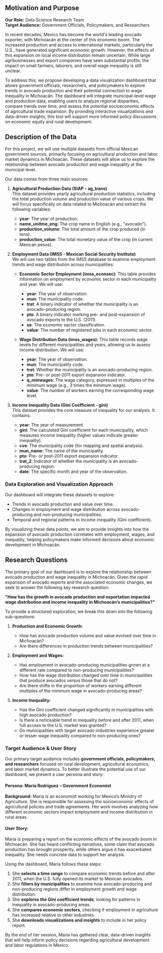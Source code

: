 ## Motivation and Purpose  

**Our Role:** Data Science Research Team  
**Target Audience:** Government Officials, Policymakers, and Researchers  

In recent decades, Mexico has become the world's leading avocado exporter, with Michoacán at the center of this economic boom. The increased production and access to international markets, particularly the U.S., have generated significant economic growth. However, the effects of this expansion on local income distribution remain uncertain. While large agribusinesses and export companies have seen substantial profits, the impact on small farmers, laborers, and overall wage inequality is still unclear.  

To address this, we propose developing a data visualization dashboard that allows government officials, researchers, and policymakers to explore trends in avocado production and their potential connection to wage inequality in Michoacán. The dashboard will integrate municipal-level wage and production data, enabling users to analyze regional disparities, compare trends over time, and assess the potential socioeconomic effects of agricultural trade expansion. By providing interactive visualizations and data-driven insights, this tool will support more informed policy discussions on economic equity and rural development.

## Description of the Data  

For this project, we will use multiple datasets from official Mexican government sources, primarily focusing on agricultural production and labor market dynamics in Michoacán. These datasets will allow us to explore the relationship between avocado production and wage inequality at the municipal level.  

Our data comes from three main sources:  

1. **Agricultural Production Data (SIAP - ag_trans)**  
   This dataset provides yearly agricultural production statistics, including the total production volume and production value of various crops. We will focus specifically on data related to Michoacán and extract the following variables:  
   - **year**: The year of production.  
   - **name_unitme_eng**: The crop name in English (e.g., "avocado").  
   - **production_volume**: The total amount of the crop produced (in tons).  
   - **production_value**: The total monetary value of the crop (in current Mexican pesos).  

2. **Employment Data (IMSS - Mexican Social Security Institute)**  
   We will use two tables from the IMSS database to examine employment trends and wage distribution across municipalities:  

   - **Economic Sector Employment (imss_econsec)**: This table provides information on employment by economic sector in each municipality and year. We will use:  
     - **year**: The year of observation.  
     - **mun**: The municipality code.  
     - **trat**: A binary indicator of whether the municipality is an avocado-producing region.  
     - **pto**: A binary indicator marking pre- and post-expansion of avocado exports to the U.S. (2011).  
     - **se**: The economic sector classification.  
     - **value**: The number of registered jobs in each economic sector.  

   - **Wage Distribution Data (imss_wages)**: This table records wage levels for different municipalities and years, allowing us to assess income distribution. We will use:  
     - **year**: The year of observation.  
     - **mun**: The municipality code.  
     - **trat**: Whether the municipality is an avocado-producing region.  
     - **pto**: Pre- or post-2011 export expansion indicator.  
     - **q_minwages**: The wage category, expressed in multiples of the minimum wage (e.g., 3 times the minimum wage).  
     - **value**: The number of workers earning the corresponding wage level.  

3. **Income Inequality Data (Gini Coefficient - gini)**  
   This dataset provides the core measure of inequality for our analysis. It contains:  
   - **year**: The year of measurement.  
   - **gini**: The calculated Gini coefficient for each municipality, which measures income inequality (higher values indicate greater inequality).  
   - **cve**: The municipality code (for mapping and spatial analysis).  
   - **mun_name**: The name of the municipality.  
   - **pto**: Pre- or post-2011 export expansion indicator.  
   - **trat_2**: Indicator of whether the municipality is an avocado-producing region.  
   - **date**: The specific month and year of the observation.  

### Data Exploration and Visualization Approach  
Our dashboard will integrate these datasets to explore:  
- Trends in avocado production and value over time.  
- Changes in employment and wage distribution across avocado-producing and non-producing municipalities.  
- Temporal and regional patterns in income inequality (Gini coefficient).  

By visualizing these data points, we aim to provide insights into how the expansion of avocado production correlates with employment, wages, and inequality, helping policymakers make informed decisions about economic development in Michoacán.  

## Research Questions  

The primary goal of our dashboard is to explore the relationship between avocado production and wage inequality in Michoacán. Given the rapid expansion of avocado exports and the associated economic changes, we seek to answer the following key research question:  

**"How has the growth in avocado production and exportation impacted wage distribution and income inequality in Michoacán’s municipalities?"**  

To provide a structured exploration, we break this down into the following sub-questions:  

1. **Production and Economic Growth:**  
   - How has avocado production volume and value evolved over time in Michoacán?  
   - Are there differences in production trends between municipalities?  

2. **Employment and Wages:**  
   - Has employment in avocado-producing municipalities grown at a different rate compared to non-producing municipalities?  
   - How has the wage distribution changed over time in municipalities that produce avocados versus those that do not?  
   - Are there shifts in the proportion of workers earning different multiples of the minimum wage in avocado-producing areas?  

3. **Income Inequality:**  
   - Has the Gini coefficient changed significantly in municipalities with high avocado production?  
   - Is there a noticeable trend in inequality before and after 2011, when full access to the U.S. market was granted?  
   - Do municipalities with larger avocado industries experience greater or lesser wage inequality compared to non-producing ones?  

### Target Audience & User Story  

Our primary target audience includes **government officials, policymakers, and researchers** focused on rural development, agricultural economics, and labor market dynamics. To better illustrate the potential use of our dashboard, we present a user persona and story:  

#### **Persona: María Rodríguez – Government Economist**  
**Background:** María is an economist working for Mexico’s Ministry of Agriculture. She is responsible for assessing the socioeconomic effects of agricultural policies and trade agreements. Her work involves analyzing how different economic sectors impact employment and income distribution in rural areas.  

#### **User Story:**  
María is preparing a report on the economic effects of the avocado boom in Michoacán. She has heard conflicting narratives, some claim that avocado production has brought prosperity, while others argue it has exacerbated inequality. She needs concrete data to support her analysis.  

Using the dashboard, María follows these steps:  

1. She **selects a time range** to compare economic trends before and after 2011, when the U.S. fully opened its market to Mexican avocados.  
2. She **filters by municipalities** to examine how avocado-producing and non-producing regions differ in employment growth and wage distribution.  
3. She **explores the Gini coefficient trends**, looking for patterns in inequality in avocado-producing areas.  
4. She **compares economic sectors**, checking if employment in agriculture has increased relative to other industries.  
5. She **downloads visualizations and insights** to include in her policy report.  

By the end of her session, María has gathered clear, data-driven insights that will help inform policy decisions regarding agricultural development and labor regulations in Mexico.  